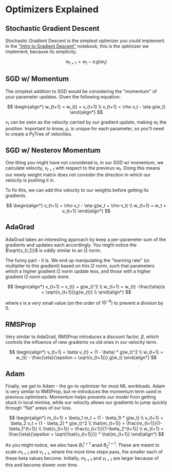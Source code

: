 # Optimizers Explained

## Stochastic Gradient Descent

Stochastic Gradient Descent is the simplest optimizer you could implement. In the ["Intro to Gradient Descent"](https://gist.github.com/DavidUlloa6310/b8e93cb20e60f2a9d626a9bfe0a8b0bf) notebook, this is the optimizer we implement, because its simplicity.

$$
w_{t+1} = w_t - \eta\,g(w_t)
$$

## SGD w/ Momentum

The simplest addition to SGD would be considering the "momentum" of your parameter updates. Given the following equation:

$$
\begin{align*}
w_{t+1} = w_{t} + v_{t+1} \\
v_{t+1} = \rho v_t - \eta g(w_t)
\end{align*}
$$

$v_t$ can be seen as the velocity carried by our gradient update, making $w_t$ the position. Important to know, $\rho$, is unique for each parameter, so you'll need to create a PyTree of velocities.

## SGD w/ Nesterov Momentum

One thing you might have not considered is, in our SGD w/ momentum, we calculate velocity, $v_{t+1}$ with respect to the previous $w_t$. Doing this means our newly weight matrix does not consider the direction in which our velocity is pushing it in.

To fix this, we can add this velocity to our weights before getting its gradients.

$$
\begin{align*}
v_{t+1} = \rho v_t - \eta g(w_t + \rho v_t) \\
w_{t+1} = w_t + v_{t+1}
\end{align*}
$$

## AdaGrad

AdaGrad takes an interesting approach by keep a per-parameter sum of the gradients and updates each accordingly. You might notice the $\sqrt{v_{t_1}}$ is oddly similar to an l2 norm.

The funny part - it is. We end up manipulating the "learning rate" (or multiplier to this gradient) based on this l2 norm, such that parameters which a higher gradient l2 norm update less, and those with a higher gradient l2 norm update more.

$$
\begin{align*}
v_{t+1} = v_{t} + g(w_i)^2 \\
w_{t+1} = w_{t} -\frac{\eta}{ϵ + \sqrt{v_{t+1}}}g(w_{t}) \\
\end{align*}
$$

where $\epsilon$ is a very small value (on the order of $10^{-9}$) to prevent a division by 0.

## RMSProp

Very similar to AdaGrad, RMSProp introduces a discount factor, $\beta$, which controls the influence of new gradients vs old ones in our velocity term.

$$
\begin{align*}
v_{t+1} = \beta v_{t} + (1 - \beta) * g(w_t)^2 \\
w_{t+1} = w_{t} - \frac{\eta}{\epsilon + \sqrt{v_{t+1}}} g(w_t)
\end{align*}
$$

## Adam

Finally, we get to Adam - the go-to optimizer for most ML workloads. Adam is very similar to RMSProp, but re-introduces the momentum term used in previous optimizers. Momentum helps prevents our model from getting stuck in local minima, while our velocity allows our gradients to jump quickly through "flat" areas of our loss.

$$
\begin{align*}
m_{t+1} = \beta_1 m_t + (1 - \beta_1) * g(w_t) \\
v_{t+1} = \beta_2 v_t + (1 - \beta_2) * g(w_t)^2 \\
\hat{m_{t+1}} = \frac{m_{t+1}}{1-\beta_1^{t+1}} \\
\hat{v_{t+1}} = \frac{v_{t+1}}{1-\beta_2^{t+1}} \\
w_{t+1} = \frac{\eta}{\epsilon + \sqrt{\hat{v_{t+1}}}} * \hat{m_{t+1}}
\end{align*}
$$

As you might notice, we also have $B_1^{t+1}$ anad $B_2^{t+1}$. These are meant to scale $m_{t+1}$ and $v_{t+1}$, where the more time steps pass, the smaller each of these beta values become. Initially, $m_{t+1}$ and $v_{t+1}$ are larger because of this and become slower over time.
